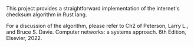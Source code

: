 This project provides a straightforward implementation of the internet's checksum algorithm in Rust lang.

For a discussion of the algorithm, please refer to Ch2 of Peterson, Larry L., and Bruce S. Davie. Computer networks: a systems approach. 6th Edition, Elsevier, 2022.